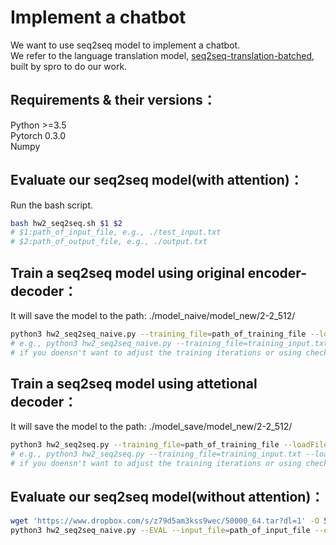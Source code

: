 # Implement a chatbot
We want to use seq2seq model to implement a chatbot.<br>
We refer to the language translation model, [seq2seq-translation-batched](https://github.com/spro/practical-pytorch/blob/master/seq2seq-translation/seq2seq-translation-batched.ipynb), built by spro to do our work.
## Requirements & their versions：
Python >=3.5<br>
Pytorch 0.3.0<br>
Numpy

## Evaluate our seq2seq model(with attention)：
Run the bash script.
```Bash
bash hw2_seq2seq.sh $1 $2
# $1:path_of_input_file, e.g., ./test_input.txt
# $2:path_of_output_file, e.g., ./output.txt
```
## Train a seq2seq model using original encoder-decoder：
It will save the model to the path: ./model_naive/model_new/2-2_512/
```Bash
python3 hw2_seq2seq_naive.py --training_file=path_of_training_file --loadFilename=path_of_checkpoint_file --n_iterations=a_number
# e.g., python3 hw2_seq2seq_naive.py --training_file=training_input.txt --loadFilename=50000_64.tar --n_iterations=60000
# if you doensn't want to adjust the training iterations or using checkpoint, please feel free to ignore these arguments
```
## Train a seq2seq model using attetional decoder：
It will save the model to the path: ./model_save/model_new/2-2_512/
```Bash
python3 hw2_seq2seq.py --training_file=path_of_training_file --loadFilename=path_of_checkpoint_file --n_iterations=a_number
# e.g., python3 hw2_seq2seq.py --training_file=training_input.txt --loadFilename=120000_64.tar --n_iterations=130000
# if you doensn't want to adjust the training iterations or using checkpoint, please feel free to ignore these arguments
```
## Evaluate our seq2seq model(without attention)：
```Bash
wget 'https://www.dropbox.com/s/z79d5am3kss9wec/50000_64.tar?dl=1' -O 50000_64.tar
python3 hw2_seq2seq_naive.py --EVAL --input_file=path_of_input_file --output_file=path_of_output_file --loadFilename=./50000_64.tar
```



